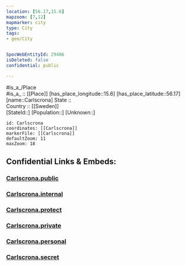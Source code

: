 ```yaml
---
location: [56.17,15.6] 
mapzoom: [7,12] 
mapmarker: city 
type: City
tags:
- geo/City


SpocWebEntityId: 29486
isDeleted: false
confidential: public

---
```

#is_a_/Place  
#is_a_ :: [[Place]] 
[has_place_longitude::15.6] 
[has_place_latitude::56.17] 
[name::Carlscrona] 
State ::  
Country :: [[Sweden]]  
[StateId::] 
[Population::] 
[Unknown::] 


```leaflet
id: Carlscrona
coordinates: [[Carlscrona]] 
markerFile: [[Carlscrona]] 
defaultZoom: 11 
maxZoom: 18
```


## Confidential Links & Embeds: 

### [Carlscrona.public](/_public/\Earth\Continent\Europe\Europe~North\Sweden\Provinces~Sweden\Blekinge\CityCarlscrona.public.md) 

### [Carlscrona.internal](/_internal/\Earth\Continent\Europe\Europe~North\Sweden\Provinces~Sweden\Blekinge\CityCarlscrona.internal.md) 

### [Carlscrona.protect](/_protect/\Earth\Continent\Europe\Europe~North\Sweden\Provinces~Sweden\Blekinge\CityCarlscrona.protect.md) 

### [Carlscrona.private](/_private/\Earth\Continent\Europe\Europe~North\Sweden\Provinces~Sweden\Blekinge\CityCarlscrona.private.md) 

### [Carlscrona.personal](/_personal/\Earth\Continent\Europe\Europe~North\Sweden\Provinces~Sweden\Blekinge\CityCarlscrona.personal.md) 

### [Carlscrona.secret](/_secret/\Earth\Continent\Europe\Europe~North\Sweden\Provinces~Sweden\Blekinge\CityCarlscrona.secret.md)

